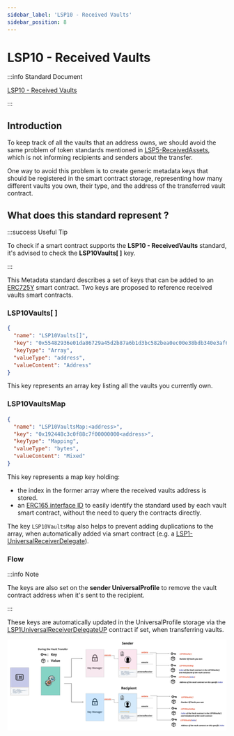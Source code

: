 ```yaml
---
sidebar_label: 'LSP10 - Received Vaults'
sidebar_position: 8
---
```


# LSP10 - Received Vaults

:::info Standard Document

[LSP10 - Received Vaults](https://github.com/lukso-network/LIPs/blob/main/LSPs/LSP-10-ReceivedVaults.md)

:::

## Introduction

To keep track of all the vaults that an address owns, we should avoid the same problem of token standards mentioned in [LSP5-ReceivedAssets](./06-lsp5-received-assets.md), which is not informing recipients and senders about the transfer.

One way to avoid this problem is to create generic metadata keys that should be registered in the smart contract storage, representing how many different vaults you own, their type, and the address of the transferred vault contract.

## What does this standard represent ?

:::success Useful Tip

To check if a smart contract supports the **LSP10 - ReceivedVaults** standard, it's advised to check the **LSP10Vaults[ ]** key.

:::

This Metadata standard describes a set of keys that can be added to an [ERC725Y](https://github.com/ethereum/EIPs/blob/master/EIPS/eip-725.md) smart contract.
Two keys are proposed to reference received vaults smart contracts.

### LSP10Vaults[ ]

```json
{
  "name": "LSP10Vaults[]",
  "key": "0x55482936e01da86729a45d2b87a6b1d3bc582bea0ec00e38bdb340e3af6f9f06",
  "keyType": "Array",
  "valueType": "address",
  "valueContent": "Address"
}
```

This key represents an array key listing all the vaults you currently own.

### LSP10VaultsMap

```json
{
  "name": "LSP10VaultsMap:<address>",
  "key": "0x192448c3c0f88c7f00000000<address>",
  "keyType": "Mapping",
  "valueType": "bytes",
  "valueContent": "Mixed"
}
```

This key represents a map key holding:

- the index in the former array where the received vaults address is stored.
- an [ERC165 interface ID](https://eips.ethereum.org/EIPS/eip-165) to easily identify the standard used by each vault smart contract, without the need to query the contracts directly.

The key `LSP10VaultsMap` also helps to prevent adding duplications to the array, when automatically added via smart contract (e.g. a [LSP1-UniversalReceiverDelegate](./02-lsp1-universal-receiver-delegate.md)).

### Flow

:::info Note

The keys are also set on the **sender UniversalProfile** to remove the vault contract address when it's sent to the recipient.

:::

These keys are automatically updated in the UniversalProfile storage via the [LSP1UniversalReceiverDelegateUP](../smart-contracts/lsp1-universal-receiver-delegate-up.md) contract if set, when transferring vaults.

![LSP10 Received Vaults Flow](../../../static/img/lsp10-received-vaults.jpeg)
